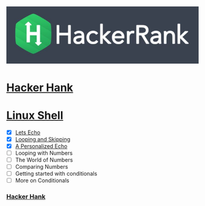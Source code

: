 # ![hackerrank](../hackerrank.jpg)

# [Hacker Hank](https://github.com/kakanew/Hacker_Hank)

# [Linux Shell](https://github.com/kakanew/Hacker_Hank/tree/master/Linux_Shell)

- [x] [Lets Echo](https://github.com/kakanew/Hacker_Hank/blob/master/Linux_Shell/Bash_Easy/Lets_Echo.sh)
- [x] [Looping and Skipping](https://github.com/kakanew/Hacker_Hank/blob/master/Linux_Shell/Bash_Easy/Looping_and_Skipping.sh)
- [x] [A Personalized Echo](https://github.com/kakanew/Hacker_Hank/blob/master/Linux_Shell/Bash_Easy/A_Personalized_Echo.sh)
- [ ] Looping with Numbers
- [ ] The World of Numbers
- [ ] Comparing Numbers
- [ ] Getting started with conditionals
- [ ] More on Conditionals

### [Hacker Hank](https://github.com/kakanew/Hacker_Hank)

